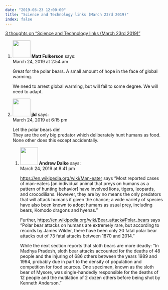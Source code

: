 ```yaml
---
date: "2019-03-23 12:00:00"
title: "Science and Technology links (March 23rd 2019)"
index: false
---
```


[3 thoughts on &ldquo;Science and Technology links (March 23rd 2019)&rdquo;](/lemire/blog/2019/03-23-science-and-technology-links-march-23rd-2019)

<ol class="comment-list">
<li id="comment-396992" class="comment even thread-even depth-1">
<div class="comment-author vcard">
<img alt src="https://secure.gravatar.com/avatar/f6574d4fdf11b1e8574924e8f8307901?s=56&#038;d=mm&#038;r=g" srcset="https://secure.gravatar.com/avatar/f6574d4fdf11b1e8574924e8f8307901?s=112&#038;d=mm&#038;r=g 2x" class="avatar avatar-56 photo" height="56" width="56" decoding="async" /> <b class="fn">Matt Fulkerson</b> <span class="says">says:</span> </div>
<div class="comment-metadata"><time datetime="2019-03-24T02:54:42+00:00">March 24, 2019 at 2:54 am</time></a> </div>
<div class="comment-content">
<p>Great for the polar bears. A small amount of hope in the face of global warming.</p>
<p>We need to arrest global warming, but will fail to some degree. We will need to adapt.</p>
</div>
</li>
<li id="comment-397123" class="comment odd alt thread-odd thread-alt depth-1 parent">
<div class="comment-author vcard">
<img alt src="https://secure.gravatar.com/avatar/988ac6d9ab01c62c26ca83981a0e5e9a?s=56&#038;d=mm&#038;r=g" srcset="https://secure.gravatar.com/avatar/988ac6d9ab01c62c26ca83981a0e5e9a?s=112&#038;d=mm&#038;r=g 2x" class="avatar avatar-56 photo" height="56" width="56" decoding="async" /> <b class="fn">jld</b> <span class="says">says:</span> </div>
<div class="comment-metadata"><time datetime="2019-03-24T18:15:53+00:00">March 24, 2019 at 6:15 pm</time></a> </div>
<div class="comment-content">
<p>Let the polar bears die!<br/>
They are the only big predator which deliberately hunt humans as food.<br/>
None other does this except accidentally.</p>
</div>
<ol class="children">
<li id="comment-397148" class="comment even depth-2">
<div class="comment-author vcard">
<img alt src="https://secure.gravatar.com/avatar/2d3e32506243224474e7292fab5fddba?s=56&#038;d=mm&#038;r=g" srcset="https://secure.gravatar.com/avatar/2d3e32506243224474e7292fab5fddba?s=112&#038;d=mm&#038;r=g 2x" class="avatar avatar-56 photo" height="56" width="56" loading="lazy" decoding="async" /> <b class="fn">Andrew Dalke</b> <span class="says">says:</span> </div>
<div class="comment-metadata"><time datetime="2019-03-24T20:41:45+00:00">March 24, 2019 at 8:41 pm</time></a> </div>
<div class="comment-content">
<p><a href="https://en.wikipedia.org/wiki/Man-eater" rel="nofollow ugc">https://en.wikipedia.org/wiki/Man-eater</a> says &ldquo;Most reported cases of man-eaters [an individual animal that preys on humans as a pattern of hunting behavior] have involved lions, tigers, leopards, and crocodilians. However, they are by no means the only predators that will attack humans if given the chance; a wide variety of species have also been known to adopt humans as usual prey, including bears, Komodo dragons and hyenas.&rdquo;</p>
<p>Further, <a href="https://en.wikipedia.org/wiki/Bear_attack#Polar_bears" rel="nofollow ugc">https://en.wikipedia.org/wiki/Bear_attack#Polar_bears</a> says &ldquo;Polar bear attacks on humans are extremely rare, but according to records by James Wilder, there have been only 20 fatal polar bear attacks out of 73 fatal attacks between 1870 and 2014.&rdquo;</p>
<p>While the next section reports that sloth bears are more deadly: &ldquo;In Madhya Pradesh, sloth bear attacks accounted for the deaths of 48 people and the injuring of 686 others between the years 1989 and 1994, probably due in part to the density of population and competition for food sources. One specimen, known as the sloth bear of Mysore, was single-handedly responsible for the deaths of 12 people and the mutilation of 2 dozen others before being shot by Kenneth Anderson.&rdquo;</p>
</div>
</li>
</ol>
</li>
</ol>
